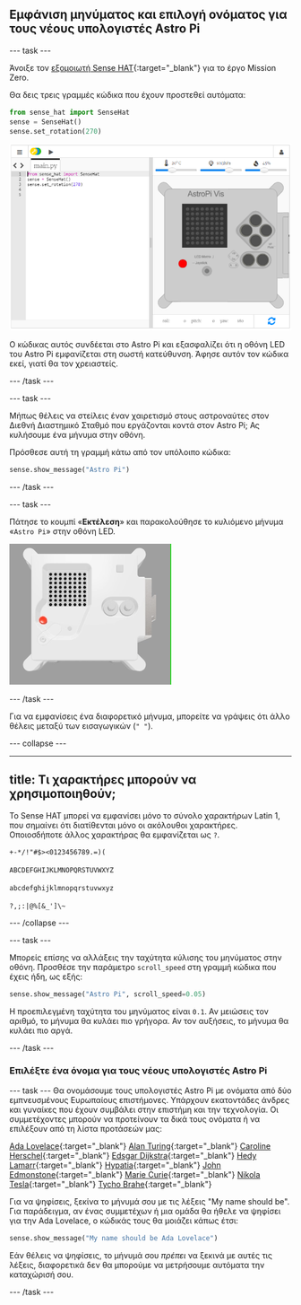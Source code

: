 ## Εμφάνιση μηνύματος και επιλογή ονόματος για τους νέους υπολογιστές Astro Pi

--- task ---

Άνοιξε τον [εξομοιωτή Sense HAT](https://trinket.io/mission-zero){:target="_blank"} για το έργο Mission Zero.

Θα δεις τρεις γραμμές κώδικα που έχουν προστεθεί αυτόματα:

```python
from sense_hat import SenseHat
sense = SenseHat()
sense.set_rotation(270)
```

![Ένα στιγμιότυπο οθόνης του εξομοιωτή Trinket Sense Hat με τρεις γραμμές κώδικα που εμφανίζονται στο αριστερό παράθυρο.](images/sense-hat-emulator2.png)

Ο κώδικας αυτός συνδέεται στο Astro Pi και εξασφαλίζει ότι η οθόνη LED του Astro Pi εμφανίζεται στη σωστή κατεύθυνση. Άφησε αυτόν τον κώδικα εκεί, γιατί θα τον χρειαστείς.

--- /task ---

--- task ---

Μήπως θέλεις να στείλεις έναν χαιρετισμό στους αστροναύτες στον Διεθνή Διαστημικό Σταθμό που εργάζονται κοντά στον Astro Pi; Ας κυλήσουμε ένα μήνυμα στην οθόνη.

Πρόσθεσε αυτή τη γραμμή κάτω από τον υπόλοιπο κώδικα:

```python
sense.show_message("Astro Pi")
```

--- /task ---

--- task ---

Πάτησε το κουμπί «**Εκτέλεση**» και παρακολούθησε το κυλιόμενο μήνυμα «`Astro Pi`» στην οθόνη LED.

![Ο εξομοιωτής Trinket Sense HAT εκτελεί ένα δείγμα προγράμματος το οποίο μετακινεί το κείμενο "Astro PI" στη οθόνη LED με λευκά γράμματα](images/M0_1.gif)

--- /task ---



Για να εμφανίσεις ένα διαφορετικό μήνυμα, μπορείτε να γράψεις ότι άλλο θέλεις μεταξύ των εισαγωγικών (`" "`).

--- collapse ---

---
title: Τι χαρακτήρες μπορούν να χρησιμοποιηθούν;
---

Το Sense HAT μπορεί να εμφανίσει μόνο το σύνολο χαρακτήρων Latin 1, που σημαίνει ότι διατίθενται μόνο οι ακόλουθοι χαρακτήρες. Οποιοσδήποτε άλλος χαρακτήρας θα εμφανίζεται ως `?`.

```
+-*/!"#$><0123456789.=)(

ABCDEFGHIJKLMNOPQRSTUVWXYZ

abcdefghijklmnopqrstuvwxyz

?,;:|@%[&_']\~
```

--- /collapse ---

--- task ---

Μπορείς επίσης να αλλάξεις την ταχύτητα κύλισης του μηνύματος στην οθόνη. Προσθέσε την παράμετρο `scroll_speed` στη γραμμή κώδικα που έχεις ήδη, ως εξής:

```python
sense.show_message("Astro Pi", scroll_speed=0.05)
```

Η προεπιλεγμένη ταχύτητα του μηνύματος είναι `0.1`. Αν μειώσεις τον αριθμό, το μήνυμα θα κυλάει πιο γρήγορα. Αν τον αυξήσεις, το μήνυμα θα κυλάει πιο αργά.

--- /task ---

### Επιλέξτε ένα όνομα για τους νέους υπολογιστές Astro Pi

--- task --- Θα ονομάσουμε τους υπολογιστές Astro Pi με ονόματα από δύο εμπνευσμένους Ευρωπαίους επιστήμονες. Υπάρχουν εκατοντάδες άνδρες και γυναίκες που έχουν συμβάλει στην επιστήμη και την τεχνολογία. Οι συμμετέχοντες μπορούν να προτείνουν τα δικά τους ονόματα ή να επιλέξουν από τη λίστα προτάσεών μας:


[Ada Lovelace](https://en.wikipedia.org/wiki/Ada_Lovelace){:target="_blank"} 
[Alan Turing](https://en.wikipedia.org/wiki/Alan_Turing){:target="_blank"} 
[Caroline Herschel](https://en.wikipedia.org/wiki/Caroline_Herschel){:target="_blank"} 
[Edsgar Dijkstra](https://en.wikipedia.org/wiki/Edsger_W._Dijkstra){:target="_blank"} 
[Hedy Lamarr](https://en.wikipedia.org/wiki/Hedy_Lamarr){:target="_blank"} 
[Hypatia](https://en.wikipedia.org/wiki/Hypatia){:target="_blank"} 
[John Edmonstone](https://en.wikipedia.org/wiki/John_Edmonstone){:target="_blank"} 
[Marie Curie](https://en.wikipedia.org/wiki/Marie_Curie){:target="_blank"} 
[Nikola Tesla](https://en.wikipedia.org/wiki/Nikola_Tesla){:target="_blank"} 
[Tycho Brahe](https://en.wikipedia.org/wiki/Tycho_Brahe){:target="_blank"}

Για να ψηφίσεις, ξεκίνα το μήνυμά σου με τις λέξεις "My name should be". Για παράδειγμα, αν ένας συμμετέχων ή μια ομάδα θα ήθελε να ψηφίσει για την Ada Lovelace, ο κώδικάς τους θα μοιάζει κάπως έτσι:

```python
sense.show_message("My name should be Ada Lovelace")
```

Εάν θέλεις να ψηφίσεις, το μήνυμά σου *πρέπει* να ξεκινά με αυτές τις λέξεις, διαφορετικά δεν θα μπορούμε να μετρήσουμε αυτόματα την καταχώρισή σου.

--- /task ---



